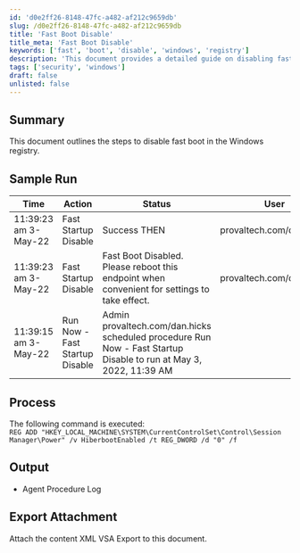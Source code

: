 ```yaml
---
id: 'd0e2ff26-8148-47fc-a482-af212c9659db'
slug: /d0e2ff26-8148-47fc-a482-af212c9659db
title: 'Fast Boot Disable'
title_meta: 'Fast Boot Disable'
keywords: ['fast', 'boot', 'disable', 'windows', 'registry']
description: 'This document provides a detailed guide on disabling fast boot in Windows through registry modifications. It includes sample runs, processes involved, and output logs to ensure successful execution.'
tags: ['security', 'windows']
draft: false
unlisted: false
---
```


## Summary

This document outlines the steps to disable fast boot in the Windows registry.

## Sample Run

| Time                    | Action                    | Status                                                                 | User                        |
|-------------------------|---------------------------|------------------------------------------------------------------------|-----------------------------|
| 11:39:23 am 3-May-22   | Fast Startup Disable       | Success THEN                                                          | provaltech.com/dan.hicks    |
| 11:39:23 am 3-May-22   | Fast Startup Disable       | Fast Boot Disabled. Please reboot this endpoint when convenient for settings to take effect. | provaltech.com/dan.hicks    |
| 11:39:15 am 3-May-22   | Run Now - Fast Startup Disable | Admin provaltech.com/dan.hicks scheduled procedure Run Now - Fast Startup Disable to run at May 3, 2022, 11:39 AM |                             |

## Process

The following command is executed:  
`REG ADD "HKEY_LOCAL_MACHINE\SYSTEM\CurrentControlSet\Control\Session Manager\Power" /v HiberbootEnabled /t REG_DWORD /d "0" /f`

## Output

- Agent Procedure Log

## Export Attachment

Attach the content XML VSA Export to this document.


